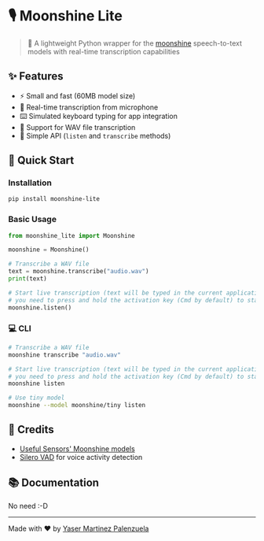 # 🎙️ Moonshine Lite

> 🚀 A lightweight Python wrapper for the [moonshine](https://github.com/usefulsensors/moonshine/) speech-to-text models with real-time transcription capabilities

## ✨ Features

- ⚡ Small and fast (60MB model size)
- 🎤 Real-time transcription from microphone
- ⌨️ Simulated keyboard typing for app integration
- 📝 Support for WAV file transcription
- 🎯 Simple API (`listen` and `transcribe` methods)

## 🚀 Quick Start

### Installation

```bash
pip install moonshine-lite
```

### Basic Usage

```python
from moonshine_lite import Moonshine

moonshine = Moonshine()

# Transcribe a WAV file
text = moonshine.transcribe("audio.wav")
print(text)

# Start live transcription (text will be typed in the current application)
# you need to press and hold the activation key (Cmd by default) to start listening
moonshine.listen()
```

### 💻 CLI

```bash
# Transcribe a WAV file
moonshine transcribe "audio.wav"

# Start live transcription (text will be typed in the current application)
# you need to press and hold the activation key (Cmd by default) to start listening
moonshine listen

# Use tiny model
moonshine --model moonshine/tiny listen
```

## 🙏 Credits

- [Useful Sensors' Moonshine models](https://github.com/usefulsensors/moonshine/)
- [Silero VAD](https://github.com/snakers4/silero-vad) for voice activity detection

## 📚 Documentation

No need :-D

---

Made with ❤️ by [Yaser Martinez Palenzuela](https://github.com/elyase)
